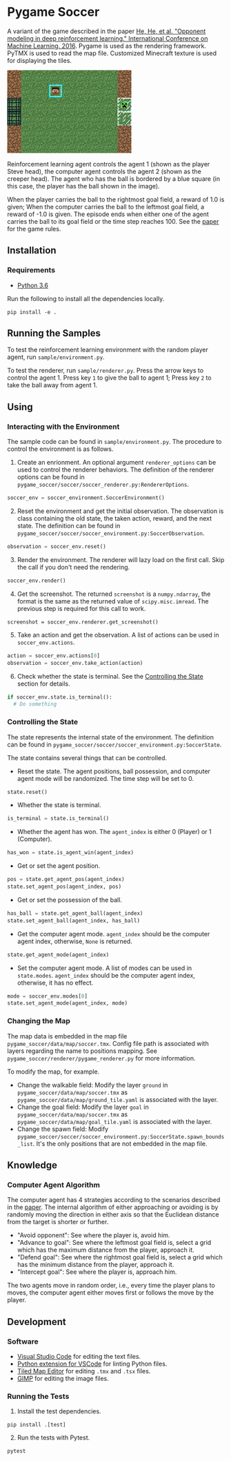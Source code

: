 # Pygame Soccer

A variant of the game described in the paper [He, He, et al. "Opponent modeling in deep reinforcement learning." International Conference on Machine Learning. 2016][paper]. Pygame is used as the rendering framework. PyTMX is used to read the map file. Customized Minecraft texture is used for displaying the tiles.

![screenshot](docs/screenshot.png "Screenshot")

Reinforcement learning agent controls the agent 1 (shown as the player Steve head), the computer agent controls the agent 2 (shown as the creeper head). The agent who has the ball is bordered by a blue square (in this case, the player has the ball shown in the image).

When the player carries the ball to the rightmost goal field, a reward of 1.0 is given; When the computer carries the ball to the leftmost goal field, a reward of -1.0 is given. The episode ends when either one of the agent carries the ball to its goal field or the time step reaches 100. See the [paper][paper] for the game rules.

## Installation

### Requirements

- [Python 3.6](https://www.continuum.io/)

Run the following to install all the dependencies locally.

```shell
pip install -e .
```

## Running the Samples

To test the reinforcement learning environment with the random player agent, run `sample/environment.py`.

To test the renderer, run `sample/renderer.py`. Press the arrow keys to control the agent 1. Press key `1` to give the ball to agent 1; Press key `2` to take the ball away from agent 1.

## Using

### Interacting with the Environment

The sample code can be found in `sample/environment.py`. The procedure to control the environment is as follows.

1. Create an enrionment. An optional argument `renderer_options` can be used to control the renderer behaviors. The definition of the renderer options can be found in `pygame_soccer/soccer/soccer_renderer.py:RendererOptions`.
```python
soccer_env = soccer_environment.SoccerEnvironment()
```
2. Reset the environment and get the initial observation. The observation is class containing the old state, the taken action, reward, and the next state. The definition can be found in `pygame_soccer/soccer/soccer_environment.py:SoccerObservation`.
```python
observation = soccer_env.reset()
```
3. Render the environment. The renderer will lazy load on the first call. Skip the call if you don't need the rendering.
```python
soccer_env.render()
```
4. Get the screenshot. The returned `screenshot` is a `numpy.ndarray`, the format is the same as the returned value of `scipy.misc.imread`. The previous step is required for this call to work.
```
screenshot = soccer_env.renderer.get_screenshot()
```
5. Take an action and get the observation. A list of actions can be used in `soccer_env.actions`.
```python
action = soccer_env.actions[0]
observation = soccer_env.take_action(action)
```
6. Check whether the state is terminal. See the [Controlling the State](#controlling-the-state) section for details.
```python
if soccer_env.state.is_terminal():
  # Do something
```

### Controlling the State

The state represents the internal state of the environment. The definition can be found in `pygame_soccer/soccer/soccer_environment.py:SoccerState`.

The state contains several things that can be controlled.

* Reset the state. The agent positions, ball possession, and computer agent mode will be randomized. The time step will be set to 0.
```python
state.reset()
```
* Whether the state is terminal.
```python
is_terminal = state.is_terminal()
```
* Whether the agent has won. The `agent_index` is either 0 (Player) or 1 (Computer).
```python
has_won = state.is_agent_win(agent_index)
```
* Get or set the agent position.
```python
pos = state.get_agent_pos(agent_index)
state.set_agent_pos(agent_index, pos)
```
* Get or set the possession of the ball.
```python
has_ball = state.get_agent_ball(agent_index)
state.set_agent_ball(agent_index, has_ball)
```
* Get the computer agent mode. `agent_index` should be the computer agent index, otherwise, `None` is returned.
```python
state.get_agent_mode(agent_index)
```
* Set the computer agent mode. A list of modes can be used in `state.modes`. `agent_index` should be the computer agent index, otherwise, it has no effect.
```python
mode = soccer_env.modes[0]
state.set_agent_mode(agent_index, mode)
```

### Changing the Map

The map data is embedded in the map file `pygame_soccer/data/map/soccer.tmx`. Config file path is associated with layers regarding the name to positions mapping. See `pygame_soccer/renderer/pygame_renderer.py` for more information.

To modify the map, for example.

* Change the walkable field: Modify the layer `ground` in `pygame_soccer/data/map/soccer.tmx` as `pygame_soccer/data/map/ground_tile.yaml` is associated with the layer.
* Change the goal field: Modify the layer `goal` in `pygame_soccer/data/map/soccer.tmx` as `pygame_soccer/data/map/goal_tile.yaml` is associated with the layer.
* Change the spawn field: Modify `pygame_soccer/soccer/soccer_environment.py:SoccerState.spawn_bounds_list`. It's the only positions that are not embedded in the map file.

## Knowledge

### Computer Agent Algorithm

The computer agent has 4 strategies according to the scenarios described in the [paper][paper]. The internal algorithm of either approaching or avoiding is by randomly moving the direction in either axis so that the Euclidean distance from the target is shorter or further.

* "Avoid opponent": See where the player is, avoid him.
* "Advance to goal": See where the leftmost goal field is, select a grid which has the maximum distance from the player, approach it.
* "Defend goal": See where the rightmost goal field is, select a grid which has the minimum distance from the player, approach it.
* "Intercept goal": See where the player is, approach him.

The two agents move in random order, i.e., every time the player plans to moves, the computer agent either moves first or follows the move by the player.

## Development

### Software

- [Visual Studio Code](https://code.visualstudio.com/) for editing the text files.
- [Python extension for VSCode](https://marketplace.visualstudio.com/items?itemName=donjayamanne.python) for linting Python files.
- [Tiled Map Editor](http://www.mapeditor.org/) for editing `.tmx` and `.tsx` files.
- [GIMP](https://www.gimp.org/) for editing the image files.

### Running the Tests

1. Install the test dependencies.
```shell
pip install .[test]
```
2. Run the tests with Pytest.
```shell
pytest
```

[paper]: https://www.umiacs.umd.edu/~hal/docs/daume16opponent.pdf